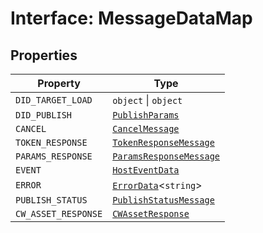 # Interface: MessageDataMap

## Properties

| Property | Type |
| ------ | ------ |
| `DID_TARGET_LOAD` | `object` \| `object` |
| `DID_PUBLISH` | [`PublishParams`](../../../types/PublishParams.types/interfaces/PublishParams.md) |
| `CANCEL` | [`CancelMessage`](CancelMessage.md) |
| `TOKEN_RESPONSE` | [`TokenResponseMessage`](TokenResponseMessage.md) |
| `PARAMS_RESPONSE` | [`ParamsResponseMessage`](ParamsResponseMessage.md) |
| `EVENT` | [`HostEventData`](../../MessageData.types/interfaces/HostEventData.md) |
| `ERROR` | [`ErrorData`](../../../error/ErrorData/interfaces/ErrorData.md)<`string`\> |
| `PUBLISH_STATUS` | [`PublishStatusMessage`](PublishStatusMessage.md) |
| `CW_ASSET_RESPONSE` | [`CWAssetResponse`](../../../types/CommunityWall.types/interfaces/CWAssetResponse.md) |
